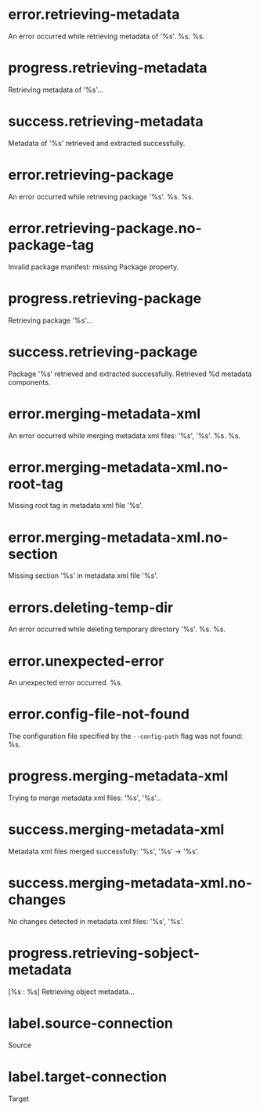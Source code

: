 # error.retrieving-metadata

An error occurred while retrieving metadata of '%s'. %s. %s.

# progress.retrieving-metadata

Retrieving metadata of '%s'...

# success.retrieving-metadata

Metadata of '%s' retrieved and extracted successfully.

# error.retrieving-package

An error occurred while retrieving package '%s'. %s. %s.

# error.retrieving-package.no-package-tag

Invalid package manifest: missing Package property.

# progress.retrieving-package

Retrieving package '%s'...

# success.retrieving-package

Package '%s' retrieved and extracted successfully. Retrieved %d metadata components.

# error.merging-metadata-xml

An error occurred while merging metadata xml files: '%s', '%s'. %s. %s.

# error.merging-metadata-xml.no-root-tag

Missing root tag in metadata xml file '%s'.

# error.merging-metadata-xml.no-section

Missing section '%s' in metadata xml file '%s'.

# errors.deleting-temp-dir

An error occurred while deleting temporary directory '%s'. %s. %s.

# error.unexpected-error

An unexpected error occurred. %s.

# error.config-file-not-found

The configuration file specified by the `--config-path` flag was not found: %s.

# progress.merging-metadata-xml

Trying to merge metadata xml files: '%s', '%s'...

# success.merging-metadata-xml

Metadata xml files merged successfully: '%s', '%s' -> '%s'.

# success.merging-metadata-xml.no-changes

No changes detected in metadata xml files: '%s', '%s'.

# progress.retrieving-sobject-metadata

[%s : %s] Retrieving object metadata...

# label.source-connection

Source

# label.target-connection

Target
